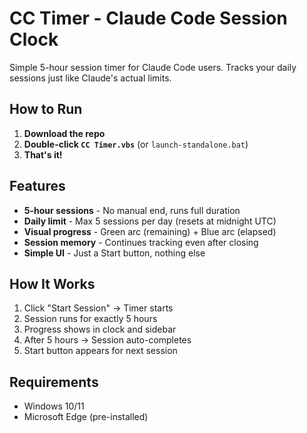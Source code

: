 # CC Timer - Claude Code Session Clock

Simple 5-hour session timer for Claude Code users. Tracks your daily sessions just like Claude's actual limits.

## How to Run

1. **Download the repo**
2. **Double-click `CC Timer.vbs`** (or `launch-standalone.bat`)
3. **That's it!**

## Features

- **5-hour sessions** - No manual end, runs full duration
- **Daily limit** - Max 5 sessions per day (resets at midnight UTC)
- **Visual progress** - Green arc (remaining) + Blue arc (elapsed)
- **Session memory** - Continues tracking even after closing
- **Simple UI** - Just a Start button, nothing else

## How It Works

1. Click "Start Session" → Timer starts
2. Session runs for exactly 5 hours
3. Progress shows in clock and sidebar
4. After 5 hours → Session auto-completes
5. Start button appears for next session

## Requirements

- Windows 10/11
- Microsoft Edge (pre-installed)